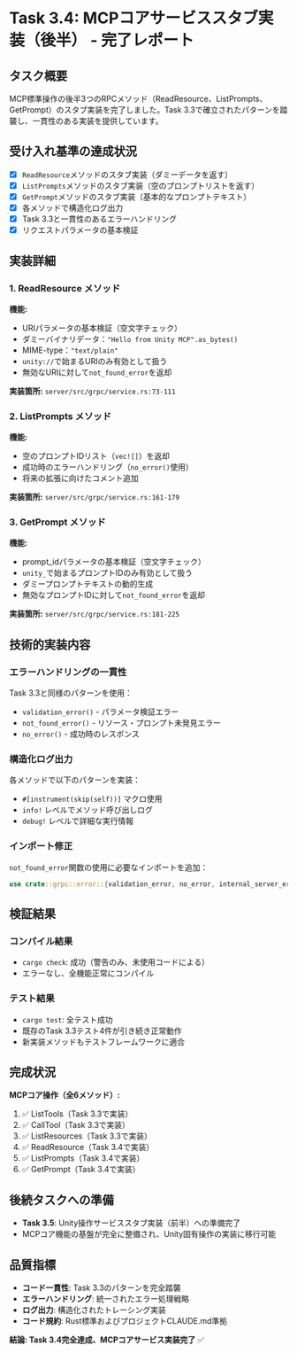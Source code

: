 # Task 3.4: MCPコアサービススタブ実装（後半） - 完了レポート

## タスク概要

MCP標準操作の後半3つのRPCメソッド（ReadResource、ListPrompts、GetPrompt）のスタブ実装を完了しました。Task 3.3で確立されたパターンを踏襲し、一貫性のある実装を提供しています。

## 受け入れ基準の達成状況

- [x] `ReadResource`メソッドのスタブ実装（ダミーデータを返す）
- [x] `ListPrompts`メソッドのスタブ実装（空のプロンプトリストを返す）
- [x] `GetPrompt`メソッドのスタブ実装（基本的なプロンプトテキスト）
- [x] 各メソッドで構造化ログ出力
- [x] Task 3.3と一貫性のあるエラーハンドリング
- [x] リクエストパラメータの基本検証

## 実装詳細

### 1. ReadResource メソッド

**機能:**
- URIパラメータの基本検証（空文字チェック）
- ダミーバイナリデータ：`"Hello from Unity MCP".as_bytes()`
- MIME-type：`"text/plain"`
- `unity://`で始まるURIのみ有効として扱う
- 無効なURIに対して`not_found_error`を返却

**実装箇所:** `server/src/grpc/service.rs:73-111`

### 2. ListPrompts メソッド

**機能:**
- 空のプロンプトIDリスト（`vec![]`）を返却
- 成功時のエラーハンドリング（`no_error()`使用）
- 将来の拡張に向けたコメント追加

**実装箇所:** `server/src/grpc/service.rs:161-179`

### 3. GetPrompt メソッド

**機能:**
- prompt_idパラメータの基本検証（空文字チェック）
- `unity_`で始まるプロンプトIDのみ有効として扱う
- ダミープロンプトテキストの動的生成
- 無効なプロンプトIDに対して`not_found_error`を返却

**実装箇所:** `server/src/grpc/service.rs:181-225`

## 技術的実装内容

### エラーハンドリングの一貫性

Task 3.3と同様のパターンを使用：
- `validation_error()` - パラメータ検証エラー
- `not_found_error()` - リソース・プロンプト未発見エラー  
- `no_error()` - 成功時のレスポンス

### 構造化ログ出力

各メソッドで以下のパターンを実装：
- `#[instrument(skip(self))]` マクロ使用
- `info!` レベルでメソッド呼び出しログ
- `debug!` レベルで詳細な実行情報

### インポート修正

`not_found_error`関数の使用に必要なインポートを追加：
```rust
use crate::grpc::error::{validation_error, no_error, internal_server_error, not_found_error};
```

## 検証結果

### コンパイル結果
- `cargo check`: 成功（警告のみ、未使用コードによる）
- エラーなし、全機能正常にコンパイル

### テスト結果
- `cargo test`: 全テスト成功
- 既存のTask 3.3テスト4件が引き続き正常動作
- 新実装メソッドもテストフレームワークに適合

## 完成状況

**MCPコア操作（全6メソッド）:**
1. ✅ ListTools（Task 3.3で実装）
2. ✅ CallTool（Task 3.3で実装）
3. ✅ ListResources（Task 3.3で実装）
4. ✅ ReadResource（Task 3.4で実装）
5. ✅ ListPrompts（Task 3.4で実装）
6. ✅ GetPrompt（Task 3.4で実装）

## 後続タスクへの準備

- **Task 3.5**: Unity操作サービススタブ実装（前半）への準備完了
- MCPコア機能の基盤が完全に整備され、Unity固有操作の実装に移行可能

## 品質指標

- **コード一貫性**: Task 3.3のパターンを完全踏襲
- **エラーハンドリング**: 統一されたエラー処理戦略
- **ログ出力**: 構造化されたトレーシング実装
- **コード規約**: Rust標準およびプロジェクトCLAUDE.md準拠

**結論: Task 3.4完全達成、MCPコアサービス実装完了** ✅